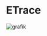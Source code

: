 # ETrace

![grafik](https://github.com/wp-xyz/ETrace/assets/30792460/04a6d097-3d41-467a-aa41-2d77e5c86cc9)
